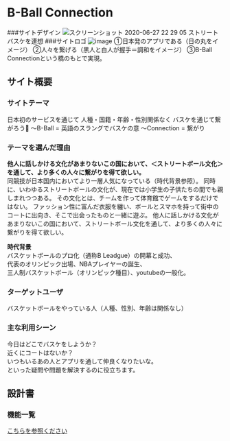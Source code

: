 

# B-Ball Connection
###サイトデザイン
![スクリーンショット 2020-06-27 22 29 05](https://user-images.githubusercontent.com/61815727/85978089-dee8c680-ba18-11ea-9fef-c6fd865ac15d.png)
ストリートバスケを連想
###サイトロゴ
![image](https://user-images.githubusercontent.com/61815727/85978069-d42e3180-ba18-11ea-8bfa-2592692d134a.png)
①日本発のアプリである（日の丸をイメージ）
②人々を繋げる（黒人と白人が握手＝調和をイメージ）
③B-Ball Connectionという橋のもとで実現。
## サイト概要


### サイトテーマ
日本初のサービスを通じて
人種・国籍・年齢・性別関係なく
バスケを通じて繋がろう🏀
〜B-Ball = 英語のスラングでバスケの意
〜Connection = 繋がり

### テーマを選んだ理由
**他人に話しかける文化があまりないこの国において、＜ストリートボール文化＞を通して、より多くの人々に繋がりを得て欲しい。**  
同競技が日本国内においてより一層人気になっている（時代背景参照）。
同時に、いわゆるストリートボールの文化が、現在では小学生の子供たちの間でも親しまれつつある。
その文化とは、チームを作って体育館でゲームをするだけではない。
ファッション性に富んだ衣服を纏い、ボールとスマホを持って街中のコートに出向き、そこで出会ったものと一緒に遊ぶ。
他人に話しかける文化があまりないこの国において、ストリートボール文化を通して、より多くの人々に繋がりを得て欲しい。


**時代背景**  
バスケットボールのプロ化（通称B Leadgue）の開幕と成功、  
代表のオリンピック出場、NBAプレイヤーの誕生、  
三人制バスケットボール（オリンピック種目）、youtubeの一般化。


### ターゲットユーザ
バスケットボールをやっている人（人種、性別、年齢は関係なし）

### 主な利用シーン
今日はどこでバスケをしようか？  
近くにコートはないか？  
いつもいるあの人とアプリを通して仲良くなりたいな。  
といった疑問や問題を解決するのに役立ちます。

## 設計書

### 機能一覧
[こちらを参照ください](https://docs.google.com/spreadsheets/d/1GeR4o4JfYpEpVDe_aJwOpvDluBYptsv_YAnVU4GCDr0/edit#gid=0)
